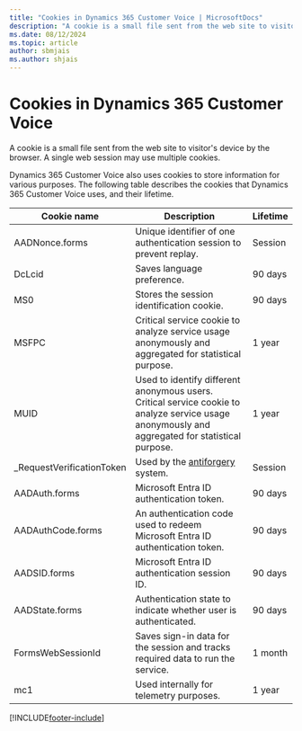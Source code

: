 ```yaml
---
title: "Cookies in Dynamics 365 Customer Voice | MicrosoftDocs"
description: "A cookie is a small file sent from the web site to visitor's device by the browser. This article explains about the cookies used by Dynamics 365 Customer Voice."
ms.date: 08/12/2024
ms.topic: article
author: sbmjais
ms.author: shjais
---
```


# Cookies in Dynamics 365 Customer Voice

A cookie is a small file sent from the web site to visitor's device by the browser. A single web session may use multiple cookies.

Dynamics 365 Customer Voice also uses cookies to store information for various purposes. The following table describes the cookies that Dynamics 365 Customer Voice uses, and their lifetime.

| Cookie name | Description | Lifetime |
|-------------|-------------|----------|
| AADNonce.forms | Unique identifier of one authentication session to prevent replay. | Session |
| DcLcid  | Saves language preference. | 90 days |
| MS0 | Stores the session identification cookie. | 90 days |
| MSFPC  | Critical service cookie to analyze service usage anonymously and aggregated for statistical purpose.   | 1 year |
|  MUID  | Used to identify different anonymous users. Critical service cookie to analyze service usage anonymously and aggregated for statistical purpose. | 1 year |
| _RequestVerificationToken  | Used by the [antiforgery](/dotnet/api/system.web.helpers.antiforgeryconfig.cookiename) system.  | Session |
| AADAuth.forms | Microsoft Entra ID authentication token. | 90 days |
| AADAuthCode.forms | An authentication code used to redeem Microsoft Entra ID authentication token. | 90 days |
| AADSID.forms | Microsoft Entra ID authentication session ID.  | 90 days |
| AADState.forms | Authentication state to indicate whether user is authenticated. | 90 days |
| FormsWebSessionId | Saves sign-in data for the session and tracks required data to run the service. | 1 month |
| mc1 | Used internally for telemetry purposes. | 1 year |



[!INCLUDE[footer-include](includes/footer-banner.md)]

